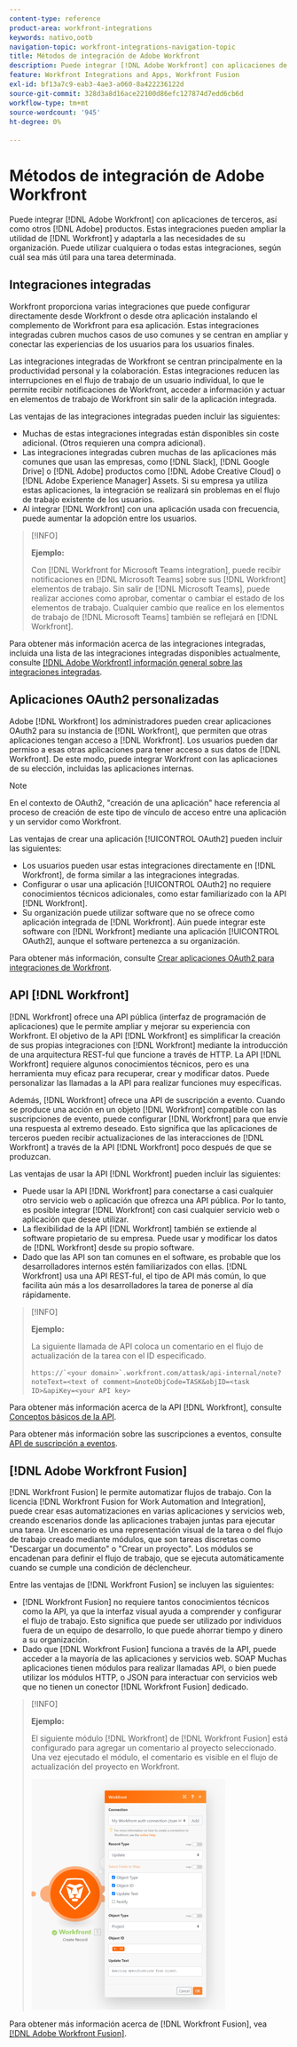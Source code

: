 ```yaml
---
content-type: reference
product-area: workfront-integrations
keywords: nativo,ootb
navigation-topic: workfront-integrations-navigation-topic
title: Métodos de integración de Adobe Workfront
description: Puede integrar [!DNL Adobe Workfront] con aplicaciones de terceros. Estas integraciones pueden ampliar la utilidad de  [!DNL Workfront]  y adaptarla a las necesidades de su organización. Puede utilizar cualquiera o todas estas integraciones, según cuál sea más útil para una tarea determinada.
feature: Workfront Integrations and Apps, Workfront Fusion
exl-id: bf13a7c9-eab3-4ae3-a060-8a422236122d
source-git-commit: 328d3a8d16ace22100d86efc127874d7edd6cb6d
workflow-type: tm+mt
source-wordcount: '945'
ht-degree: 0%

---
```


# Métodos de integración de Adobe Workfront

Puede integrar [!DNL Adobe Workfront] con aplicaciones de terceros, así como otros [!DNL Adobe] productos. Estas integraciones pueden ampliar la utilidad de [!DNL Workfront] y adaptarla a las necesidades de su organización. Puede utilizar cualquiera o todas estas integraciones, según cuál sea más útil para una tarea determinada.

## Integraciones integradas

Workfront proporciona varias integraciones que puede configurar directamente desde Workfront o desde otra aplicación instalando el complemento de Workfront para esa aplicación. Estas integraciones integradas cubren muchos casos de uso comunes y se centran en ampliar y conectar las experiencias de los usuarios para los usuarios finales.

Las integraciones integradas de Workfront se centran principalmente en la productividad personal y la colaboración. Estas integraciones reducen las interrupciones en el flujo de trabajo de un usuario individual, lo que le permite recibir notificaciones de Workfront, acceder a información y actuar en elementos de trabajo de Workfront sin salir de la aplicación integrada.

Las ventajas de las integraciones integradas pueden incluir las siguientes:

* Muchas de estas integraciones integradas están disponibles sin coste adicional. (Otros requieren una compra adicional).
* Las integraciones integradas cubren muchas de las aplicaciones más comunes que usan las empresas, como [!DNL Slack], [!DNL Google Drive] o [!DNL Adobe] productos como [!DNL Adobe Creative Cloud] o [!DNL Adobe Experience Manager] Assets. Si su empresa ya utiliza estas aplicaciones, la integración se realizará sin problemas en el flujo de trabajo existente de los usuarios.
* Al integrar [!DNL Workfront] con una aplicación usada con frecuencia, puede aumentar la adopción entre los usuarios.

>[!INFO]
>
>**Ejemplo:**
>
>Con [!DNL Workfront for Microsoft Teams integration], puede recibir notificaciones en [!DNL Microsoft Teams] sobre sus [!DNL Workfront] elementos de trabajo. Sin salir de [!DNL Microsoft Teams], puede realizar acciones como aprobar, comentar o cambiar el estado de los elementos de trabajo. Cualquier cambio que realice en los elementos de trabajo de [!DNL Microsoft Teams] también se reflejará en [!DNL Workfront].

Para obtener más información acerca de las integraciones integradas, incluida una lista de las integraciones integradas disponibles actualmente, consulte [[!DNL Adobe Workfront] información general sobre las integraciones integradas](../workfront-integrations-and-apps/built-in-integrations-non-admin.md).

## Aplicaciones OAuth2 personalizadas

Adobe [!DNL Workfront] los administradores pueden crear aplicaciones OAuth2 para su instancia de [!DNL Workfront], que permiten que otras aplicaciones tengan acceso a [!DNL Workfront]. Los usuarios pueden dar permiso a esas otras aplicaciones para tener acceso a sus datos de [!DNL Workfront]. De este modo, puede integrar Workfront con las aplicaciones de su elección, incluidas las aplicaciones internas.

>[!NOTE]
>
>En el contexto de OAuth2, &quot;creación de una aplicación&quot; hace referencia al proceso de creación de este tipo de vínculo de acceso entre una aplicación y un servidor como Workfront.

Las ventajas de crear una aplicación [!UICONTROL OAuth2] pueden incluir las siguientes:

* Los usuarios pueden usar estas integraciones directamente en [!DNL Workfront], de forma similar a las integraciones integradas.
* Configurar o usar una aplicación [!UICONTROL OAuth2] no requiere conocimientos técnicos adicionales, como estar familiarizado con la API [!DNL Workfront].
* Su organización puede utilizar software que no se ofrece como aplicación integrada de [!DNL Workfront]. Aún puede integrar este software con [!DNL Workfront] mediante una aplicación [!UICONTROL OAuth2], aunque el software pertenezca a su organización.

Para obtener más información, consulte [Crear aplicaciones OAuth2 para integraciones de Workfront](../administration-and-setup/configure-integrations/create-oauth-application.md).

## API [!DNL Workfront]

[!DNL Workfront] ofrece una API pública (interfaz de programación de aplicaciones) que le permite ampliar y mejorar su experiencia con Workfront. El objetivo de la API [!DNL Workfront] es simplificar la creación de sus propias integraciones con [!DNL Workfront] mediante la introducción de una arquitectura REST-ful que funcione a través de HTTP. La API [!DNL Workfront] requiere algunos conocimientos técnicos, pero es una herramienta muy eficaz para recuperar, crear y modificar datos. Puede personalizar las llamadas a la API para realizar funciones muy específicas.

Además, [!DNL Workfront] ofrece una API de suscripción a evento. Cuando se produce una acción en un objeto [!DNL Workfront] compatible con las suscripciones de evento, puede configurar [!DNL Workfront] para que envíe una respuesta al extremo deseado. Esto significa que las aplicaciones de terceros pueden recibir actualizaciones de las interacciones de [!DNL Workfront] a través de la API [!DNL Workfront] poco después de que se produzcan.

Las ventajas de usar la API [!DNL Workfront] pueden incluir las siguientes:

* Puede usar la API [!DNL Workfront] para conectarse a casi cualquier otro servicio web o aplicación que ofrezca una API pública. Por lo tanto, es posible integrar [!DNL Workfront] con casi cualquier servicio web o aplicación que desee utilizar.
* La flexibilidad de la API [!DNL Workfront] también se extiende al software propietario de su empresa. Puede usar y modificar los datos de [!DNL Workfront] desde su propio software.
* Dado que las API son tan comunes en el software, es probable que los desarrolladores internos estén familiarizados con ellas. [!DNL Workfront] usa una API REST-ful, el tipo de API más común, lo que facilita aún más a los desarrolladores la tarea de ponerse al día rápidamente.

>[!INFO]
>
>**Ejemplo:**
>
>La siguiente llamada de API coloca un comentario en el flujo de actualización de la tarea con el ID especificado.
>
>```
>https://`<your domain>`.workfront.com/attask/api-internal/note?noteText=<text of comment>&noteObjCode=TASK&objID=<task ID>&apiKey=<your API key>
>```

Para obtener más información acerca de la API [!DNL Workfront], consulte [Conceptos básicos de la API](../wf-api/general/api-basics.md).

Para obtener más información sobre las suscripciones a eventos, consulte [API de suscripción a eventos](../wf-api/general/event-subs-api.md).

## [!DNL Adobe Workfront Fusion]

[!DNL Workfront Fusion] le permite automatizar flujos de trabajo. Con la licencia [!DNL Workfront Fusion for Work Automation and Integration], puede crear esas automatizaciones en varias aplicaciones y servicios web, creando escenarios donde las aplicaciones trabajen juntas para ejecutar una tarea. Un escenario es una representación visual de la tarea o del flujo de trabajo creado mediante módulos, que son tareas discretas como &quot;Descargar un documento&quot; o &quot;Crear un proyecto&quot;. Los módulos se encadenan para definir el flujo de trabajo, que se ejecuta automáticamente cuando se cumple una condición de déclencheur.

Entre las ventajas de [!DNL Workfront Fusion] se incluyen las siguientes:

* [!DNL Workfront Fusion] no requiere tantos conocimientos técnicos como la API, ya que la interfaz visual ayuda a comprender y configurar el flujo de trabajo. Esto significa que puede ser utilizado por individuos fuera de un equipo de desarrollo, lo que puede ahorrar tiempo y dinero a su organización.
* Dado que [!DNL Workfront Fusion] funciona a través de la API, puede acceder a la mayoría de las aplicaciones y servicios web. SOAP Muchas aplicaciones tienen módulos para realizar llamadas API, o bien puede utilizar los módulos HTTP, o JSON para interactuar con servicios web que no tienen un conector [!DNL Workfront Fusion] dedicado.

>[!INFO]
>
>**Ejemplo:**
>
>El siguiente módulo [!DNL Workfront] de [!DNL Workfront Fusion] está configurado para agregar un comentario al proyecto seleccionado. Una vez ejecutado el módulo, el comentario es visible en el flujo de actualización del proyecto en Workfront.
>
>![](assets/fusion-example-comment-350x416.png)

Para obtener más información acerca de [!DNL Workfront Fusion], vea [[!DNL Adobe Workfront Fusion]](../workfront-fusion/workfront-fusion-2.md).
